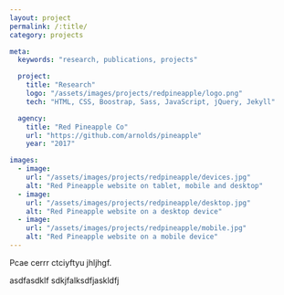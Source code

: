 ```yaml
---
layout: project
permalink: /:title/
category: projects

meta:
  keywords: "research, publications, projects"

  project:
    title: "Research"
    logo: "/assets/images/projects/redpineapple/logo.png"
    tech: "HTML, CSS, Boostrap, Sass, JavaScript, jQuery, Jekyll"

  agency:
    title: "Red Pineapple Co"
    url: "https://github.com/arnolds/pineapple"
    year: "2017"

images:
  - image:
    url: "/assets/images/projects/redpineapple/devices.jpg"
    alt: "Red Pineapple website on tablet, mobile and desktop"
  - image:
    url: "/assets/images/projects/redpineapple/desktop.jpg"
    alt: "Red Pineapple website on a desktop device"
  - image:
    url: "/assets/images/projects/redpineapple/mobile.jpg"
    alt: "Red Pineapple website on a mobile device"
---
```

<p>Pcae
cerrr
ctciyftyu
jhljhgf.

asdfasdklf
sdkjfalksdfjaskldfj

</p>
